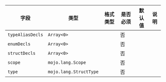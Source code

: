 | 字段 | 类型 | 格式类型 | 是否必须 | 默认值 | 说明 |
|---|---|---|---|---|---|
| `typeAliasDecls` | `Array<0>` |  | 否 |  |  |
| `enumDecls` | `Array<0>` |  | 否 |  |  |
| `structDecls` | `Array<0>` |  | 否 |  |  |
| `scope` | `mojo.lang.Scope` |  | 否 |  |
| `type` | `mojo.lang.StructType` |  | 否 |  |  |
